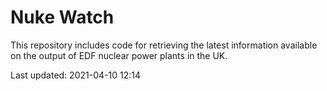 # Nuke Watch

This repository includes code for retrieving the latest information available on the output of EDF nuclear power plants in the UK.

Last updated: 2021-04-10 12:14